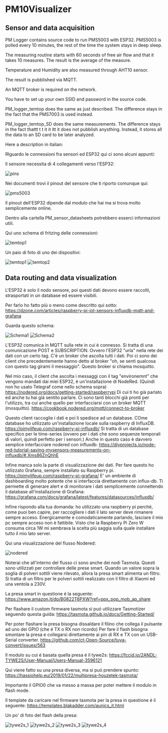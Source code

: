 # PM10Visualizer


## Sensor and data acquisition

PM Logger contains source code to run PMS5003 with ESP32.
PMS5003 is polled every 10 minutes, the rest of the time the system stays in deep sleep.

The measuring routine starts with 60 seconds of free air flow and that it takes 10 measures.
The result is the average of the measure.

Temperature and Humidity are also measured through AHT10 sensor.

The result is pubblished via MQTT.

An MQTT broker is required on the network.

You have to set up your own SSID and password in the source code.

PM_logger_temtop does the same as just described.
The difference stays in the fact that the PMS7003 is used instead.

PM_logger_temtop_SD does the same measurements. The difference stays in the fact thattt t t it it itt it does not pubblish anysthing.
Instead, it stores all the data to an SD card to be later analyzed.

Here a description in italian:

RIguardo le connessioni fra sensori ed ESP32 qui ci sono alcuni appunti:

Il sensore necessita di 4 collegamenti verso l'ESP32:

![pins](images/pin_interface.png)

Nei documenti trovi il pinout del sensore che ti riporto comunque qui:

![pms5003](images/pms5003.png)

Il pinout dell'ESP32 dipende dal modulo che hai ma si trova molto semplicemente online.

Dentro alla cartella PM_sensor_datasheets potrebbero esserci informazioni utili.

Qui uno schema di fritzing delle connessioni:

![temtop1](images/fritzing_schematic.png)

Un paio di foto di uno dei dispositivi:

![temtop1](images/temtop1.jpg)
![temtop2](images/temtop2.jpg)


## Data routing and data visualization

L'ESP32 è solo il nodo sensore, poi questi dati devono essere raccolti, strasportati in un database ed essere visibili.

Per farlo ho fatto più o meno come descritto qui sotto:
https://dzone.com/articles/raspberry-pi-iot-sensors-influxdb-mqtt-and-grafana

Guarda questo schema:

![Schema1](images/schema1.png)
![Schema2](images/schema2.png)


L'ESP32 comunica in MQTT sulla rete in cui è connesso. Si tratta di una comunicazione POST e SUBSCRIPTION.
Ovvero l'ESP32 "urla" nella rete dei dati con un certo tag.
C'è un broker che ascolta tutti i dati.
Poi ci sono dei client che precedentemente hanno detto al broker "oh, se senti qualcosa con questo tag girami il messaggio".
Questo broker si chiama mosquitto.

Nel mio caso, il client che ascolta i messaggi con il tag "environemnt" che vengono mandati dai miei ESP32, è un'installazione di NodeRed.
(Quindi non ho usato Telegraf come nello schema sopra)
https://nodered.org/docs/getting-started/raspberrypi
Di cui ti ho già parlato ed anche tu hai già sentito parlare.
Ci sono tanti blocchi già pronti per l'utilizzo, tra cui anche quello per interfacciarsi con un broker MQTT (mosquitto).
https://cookbook.nodered.org/mqtt/connect-to-broker

Questo client raccoglie i dati e poi li spedisce ad un database.
COme database ho utilizzato un'installazione locale sulla raspberry di InfluxDB.
https://pimylifeup.com/raspberry-pi-influxdb/
Si tratta di un database specifico per le time-series (ovvero per i dati che sono sequenze temporali di valori, quindi perfetto per i sensori.)
Anche in questo caso è davvero semplice interfacciare nodered con influxdb:
https://diyprojects.io/node-red-tutorial-saving-mysensors-measurements-on-influxdb/#.Xms86ZnQhhE

Infine manca solo la parte di visualizzazione dei dati.
Per fare questo ho utilizzato Grafana, sempre installato su Raspberry pi.
https://pimylifeup.com/raspberry-pi-grafana/
E' un ambiente di dashboarding molto potente che si interfaccia direttamente con influx-db.
Ti permette di generare alert e di monitorare i dati semplicemente connettendo il database all'installazione di Grafana:
https://grafana.com/docs/grafana/latest/features/datasources/influxdb/

Infine rispondo alla tua domanda: ho utilizzato una raspberry pi perchè, come puoi ben capire, per raccogliere i dati il lato server deve rimanere sempre acceso.
Energicamente e comodaticamente parlando, lasciare il mio pc sempre acceso non è fattibile.
Visto che la Raspberry Pi Zero W consuma circa 1W mi sembrava la scelta più saggia sulla quale installare tutto il mio lato server.

Qui una visualizzazione del flusso Nodered:

![nodered](images/nodered.png)

Noterai che all'interno del flusso ci sono anche dei nodi Tasmota.
Questi sono utilizzati per controllare delle prese smart.
Quando un valore sopra la soglia di polveri sottili viene rilevato, allora la presa smart alimenta un filtro.
Si tratta di un filtro per le polveri sottili realizzato con il filtro di Xiaomi ed una ventola a 230V.

La presa smart in questione é la seguente:
https://www.amazon.it/dp/B0822T6PXW?ref=ppx_pop_mob_ap_share

Per flashare il custom firmware tasmota si puó utilizzare Tasmotizer seguendo questa guida:
https://tasmota.github.io/docs/Getting-Started/

Per poter flashare la presa bisogna dissaldare il filino che collega il pulsante ad uno dei GPIO (che é TX o RX non ricordo)
Per fare il flash bisogna smontare la presa e collegarsi direttamente ai pin di RX e TX con un USB-Serial converter.
https://github.com/ct-Open-Source/tuya-convert/issues/563

Il modulo su cui é basata quella presa é il tywe2s:
https://fccid.io/2ANDL-TYWE2S/User-Manual/Users-Manual-3596121

Qui viene fatto su una presa diversa, ma si puó prendere spunto:
https://hassiohelp.eu/2019/01/22/multipresa-houzetek-tasmota/

Importante il GPIO0 che va messo a massa per poter mettere il modulo in flash mode.

Il template da caricare nel firmware tasmota per la presa in questione é il seguente:
https://templates.blakadder.com/aunics_it.html

Un po' di foto del flash della presa:

![tywe2s_1](images/tywe2s_1.jpg)
![tywe2s_2](images/tywe2s_2.jpg)
![tywe2s_3](images/tywe2s_3.jpg)
![tywe2s_4](images/tywe2s_4.jpg)



